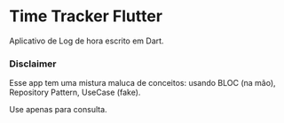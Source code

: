 # Time Tracker Flutter

Aplicativo de Log de hora escrito em Dart.

### Disclaimer

Esse app tem uma mistura maluca de conceitos: usando BLOC (na mão), Repository Pattern, UseCase (fake). 

Use apenas para consulta.
